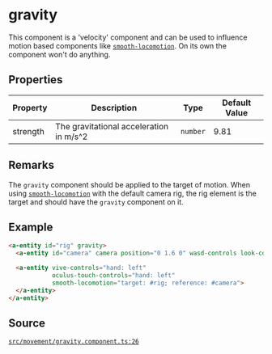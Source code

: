 # gravity
This component is a 'velocity' component and can be used to influence
motion based components like [`smooth-locomotion`](smooth-locomotion.component.md).
On its own the component won't do anything.

## Properties
| Property | Description | Type | Default Value |
|----------|-------------|------|---------------|
| strength | The gravitational acceleration in m/s^2 | `number` | 9.81 |


## Remarks
The `gravity` component should be applied to the target of motion.
When using [`smooth-locomotion`](smooth-locomotion.component.md) with the default camera rig,
the rig element is the target and should have the `gravity` component on it.

## Example
```HTML
<a-entity id="rig" gravity>
  <a-entity id="camera" camera position="0 1.6 0" wasd-controls look-controls></a-entity>

  <a-entity vive-controls="hand: left"
            oculus-touch-controls="hand: left"
            smooth-locomotion="target: #rig; reference: #camera">
  </a-entity>
</a-entity>
```


## Source
[`src/movement/gravity.component.ts:26`](https://github.com/mrxz/aframe-locomotion/blob/15e65c2/src/movement/gravity.component.ts#L26)
